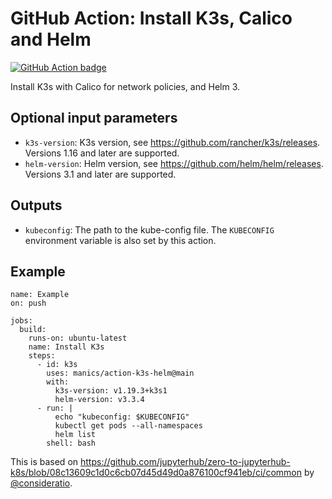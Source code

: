 # GitHub Action: Install K3s, Calico and Helm
[![GitHub Action badge](https://github.com/manics/action-k3s-helm/workflows/Test/badge.svg)](https://github.com/manics/action-k3s-helm/actions)

Install K3s with Calico for network policies, and Helm 3.


## Optional input parameters
- `k3s-version`: K3s version, see https://github.com/rancher/k3s/releases.
   Versions 1.16 and later are supported.
- `helm-version`: Helm version, see https://github.com/helm/helm/releases.
   Versions 3.1 and later are supported.


## Outputs
- `kubeconfig`: The path to the kube-config file.
The `KUBECONFIG` environment variable is also set by this action.


## Example
```
name: Example
on: push

jobs:
  build:
    runs-on: ubuntu-latest
    name: Install K3s
    steps:
      - id: k3s
        uses: manics/action-k3s-helm@main
        with:
          k3s-version: v1.19.3+k3s1
          helm-version: v3.3.4
      - run: |
          echo "kubeconfig: $KUBECONFIG"
          kubectl get pods --all-namespaces
          helm list
        shell: bash
```


This is based on https://github.com/jupyterhub/zero-to-jupyterhub-k8s/blob/08c13609c1d0c6cb07d45d49d0a876100cf941eb/ci/common by [@consideratio](https://github.com/consideratio).
